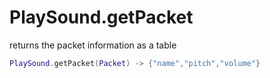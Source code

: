 # PlaySound.getPacket
returns the packet information as a table
```lua
PlaySound.getPacket(Packet) -> {"name","pitch","volume"}
```